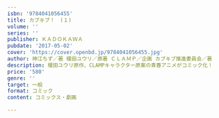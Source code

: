 ```yaml
---
isbn: '9784041056455'
title: カブキブ！　(１)
volume: ''
series: ''
publisher: ＫＡＤＯＫＡＷＡ
pubdate: '2017-05-02'
cover: 'https://cover.openbd.jp/9784041056455.jpg'
author: 神江ちず／著 榎田ユウリ／原著 ＣＬＡＭＰ／企画 カブキブ推進委員会／著
description: 榎田ユウリ原作、CLAMPキャラクター原案の青春アニメがコミック化！
price: '580'
genre: ''
target: 一般
format: コミック
content: コミックス・劇画

---
```

